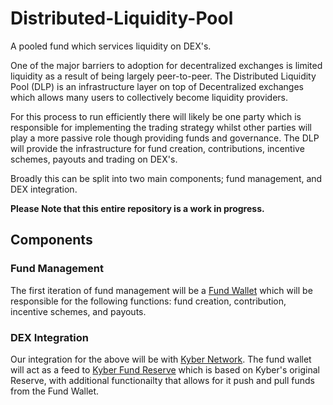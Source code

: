 # Distributed-Liquidity-Pool
A pooled fund which services liquidity on DEX's.

One of the major barriers to adoption for decentralized exchanges is limited liquidity as a result of being largely peer-to-peer. The Distributed Liquidity Pool (DLP) is an infrastructure layer on top of Decentralized exchanges which allows many users to collectively become liquidity providers.

For this process to run efficiently there will likely be one party which is responsible for implementing the trading strategy whilst other parties will play a more passive role though providing funds and governance. The DLP will provide the infrastructure for fund creation, contributions, incentive schemes, payouts and trading on DEX's.

Broadly this can be split into two main components; fund management, and DEX integration.

**Please Note that this entire repository is a work in progress.** 

## Components

### Fund Management
The first iteration of fund management will be a  [Fund Wallet](https://github.com/Canal-Protocol/Distributed-Liquidity-Pool/blob/master/Smart%20Contracts/FundWallet.sol) which will be responsible for the following functions: fund creation, contribution, incentive schemes, and payouts.

### DEX Integration
Our integration for the above will be with [Kyber Network](https://kyber.network/). The fund wallet will act as a feed to [Kyber Fund Reserve](https://github.com/Canal-Protocol/Distributed-Liquidity-Pool/tree/master/Smart%20Contracts/Kyber%20Fund%20Reserve) which is based on Kyber's original Reserve, with additional functionailty that allows for it push and pull funds from the Fund Wallet.

